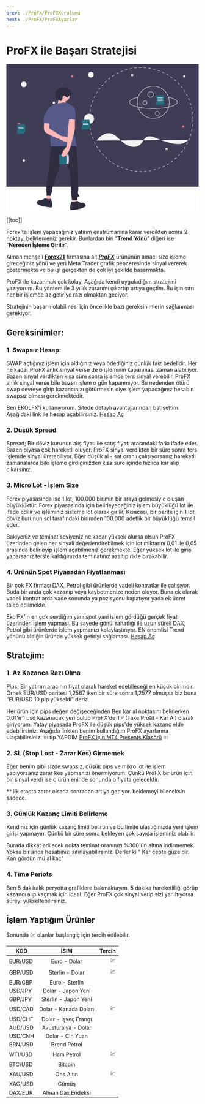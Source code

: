 ```yaml
---
prev: ./ProFX/ProFXKurulumu
next: ./ProFX/ProFXAyarlar
---
```


# ProFX ile Başarı Stratejisi

![plan](./img/master_plan.svg)

[[toc]]

 Forex'te işlem yapacağınız yatırım enstrümanına karar verdikten sonra 2 noktayı belirlemeniz gerekir. Bunlardan biri “**Trend Yönü**” diğeri ise “**Nereden İşleme Girilir**”.

Alman menşeli [**Forex21**](http://ahmetmusakosali.forex21pro3.c2strack.com) firmasına ait [ ***ProFX***](http://ahmetmusakosali.forex21pro3.c2strack.com) ürününün amacı size işleme gireceğiniz yönü ve yeri Meta Trader grafik penceresinde sinyal vererek göstermekte ve bu işi gerçekten de çok iyi şekilde başarmakta.

ProFX ile kazanmak çok kolay.  Aşağıda kendi uyguladığım stratejimi yazıyorum. Bu yöntem ile 3 yıllık zararımı çıkartıp artıya geçtim.  Bu işin sırrı her bir işlemde az getiriye razı olmaktan geciyor. 
 
 Stratejinin başarılı olabilmesi için öncelikle bazı gereksinimlerin sağlanması gerekiyor.
 
## Gereksinimler:

 ### 1. Swapsız Hesap:
 SWAP açtığınız işlem için aldığınız veya ödediğiniz günlük faiz bedelidir. Her ne kadar ProFX anlık sinyal verse de o işleminin kapanması zaman alabiliyor. Bazen sinyal verdikten kısa süre sonra işlemde ters sinyal verebilir.  ProFX anlık  sinyal verse bile bazen işlem o gün kapanmıyor. Bu nedenden ötürü swap devreye girip kazancınızı götürmesin diye işlem yapacağınız hesabın swapsız olması gerekmektedir.
 
Ben EKOLFX'i kullanıyorum. Sitede detaylı avantajlarından bahsettim. Aşağıdaki link ile hesap açabilirsiniz.
[Hesap Aç](https://www.ekolfx5.com/hesap-ac?ref=1959&utm_source=refout&utm_term=1959)

### 2. Düşük Spread
Spread; Bir döviz kurunun alış fiyatı ile satış fiyatı arasındaki farkı ifade eder. Bazen piyasa çok hareketli oluyor. ProFX sinyal verdikten bir süre sonra ters işlemde sinyal üretebiliyor. Eğer düşük al - sat oranlı çalışıyorsanız hareketli zamanalarda bile işleme girdiğinizden kısa süre içinde hızlıca kar alıp cıkarsınız.

 ### 3. Micro Lot - İşlem Size
Forex piyasasında ise 1 lot, 100.000 birimin bir araya gelmesiyle oluşan büyüklüktür. Forex piyasasında  için belirleyeceğiniz işlem büyüklüğü lot ile ifade edilir ve işleminiz sisteme lot olarak girilir. Kısacası, bir parite için 1 lot, döviz kurunun sol tarafındaki birimden 100.000 adetlik bir büyüklüğü temsil eder.

Bakiyeniz ve teminat seviyeniz ne kadar yüksek olursa olsun ProFX üzerinden gelen her sinyali değerlendirebilmek için lot miktarını 0,01 ile 0,05 arasında belirleyip işlem açabilmeniz gerekmekte. Eğer yüksek lot ile giriş yaparsanız terste kaldığınızda teminatınız azaltıp rikte bırakabilir.

### 4. Ürünün Spot Piyasadan Fiyatlanması
Bir çok FX firması DAX, Petrol gibi ürünlerde vadeli kontratlar ile çalışıyor. Buda bir anda çok kazanıp veya kaybetmenize neden oluyor. Buna ek olarak vadeli kontratlarda vade sonunda ya pozisyonu kapatıyor yada ek ücret talep edilmekte. 

EkolFX'in en çok sevdiğim yanı spot yani işlem gördüğü gerçek fiyat üzerinden işlem yapması. Bu sayede gönül rahatlığı ile uzun süreli DAX, Petrol gibi ürünlerde işlem yapmanızı kolaylaştırıyor. EN önemlisi Trend yönünü bldiğin üründe yüksek getiriyi sağlaması.
[Hesap Aç](https://www.ekolfx5.com/hesap-ac?ref=1959&utm_source=refout&utm_term=1959)

## Stratejim: 

### 1. Az Kazanca Razı Olma
Pips; Bir yatırım aracının fiyat olarak hareket edebileceği en küçük birimdir. Örnek EUR/USD paritesi 1,2567 iken bir süre sonra 1,2577 olmuşsa biz buna “EUR/USD 10 pip yükseldi” deriz. 

Her ürün için pips değeri değişeceğinden Ben kar al noktasını belirlerken 0,01'e 1 usd kazanacak yeri bulup ProFX'de TP (Take Profit - Kar Al) olarak giriyorum. Yatay piyasada ProFX ile düşük pips'de yüksek kazanç elde edebilirsiniz. Aşağıda linkten benim kullandığım ProFX ayarlarına ulaşabilirsiniz.
::: tip YARDIM
[ProFX için MT4 Presents Klasörü](https://drive.google.com/drive/folders/1bfID31XbvavNcOo1jj7HJzBB_QwR9-uV?usp=sharing)
:::

### 2. SL (Stop Lost - Zarar Kes) Girmemek

Eğer benim gibi sizde swapsız, düşük pips ve mikro lot ile işlem yapıyorsanız zarar kes yapmanızı önermiyorum. Çünkü ProFX bir ürün için bir sinyal verdi ise o ürün eninde sonunda o fiyata gelecektir.  

** ilk etapta zarar olsada sonradan artıya geciyor. beklemeyi bileceksin sadece. 

### 3. Günlük Kazanç Limiti Belirleme

Kendiniz için günlük kazanç limiti belirtin ve bu limite ulaştığınızda yeni işlem girişi yapmayın. Çünkü bir süre sonra bekleyen çok sayıda işleminiz olabilir. 

Burada dikkat edilecek nokta teminat oranınızı %300'ün altına indirmemek. Yoksa bir anda hesabınızı sıfırlayabilirsiniz. Derler ki " Kar cepte güzeldir. Karı gördün mü al kaç" 

### 4. Time Periots
Ben 5 dakikalık peryotta grafiklere bakmaktayım. 5 dakika hareketliliği görüp kazancı alıp kaçmak için ideal. Eğer ProFX çok sinyal verip sizi yanıltıyorsa süreyi yükseltebilirsiniz. 

## İşlem Yaptığım Ürünler
Sonunda :chart: olanlar başlangıç için tercih edilebilir.

| KOD           | İSİM                 | Tercih  |
| ------------- |:--------------------:| -------:|
| EUR/USD       | Euro - Dolar         | :chart: |
| GBP/USD       | Sterlin - Dolar      | :chart: |
| EUR/GBP       | Euro - Sterlin       |         |
| USD/JPY       | Dolar - Japon Yeni   |         |
| GBP/JPY       | Sterlin - Japon Yeni |         |
| USD/CAD       | Dolar - Kanada Doları| :chart: |
| USD/CHF       | Dolar - İşveç Frangı |         |
| AUD/USD       | Avusturalya - Dolar  |         |
| USD/CNH       | Dolar - Cin Yuan     |         |
| BRN/USD       | Brend Petrol         |         |
| WTI/USD       | Ham Petrol           | :chart: |
| BTC/USD       | Bitcoin              |         |
| XAU/USD       | Ons Altın            | :chart: |
| XAG/USD       | Gümüş                |         |
| DAX/EUR       | Alman Dax Endeksi    |         |

